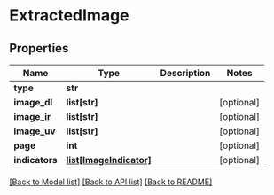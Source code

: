 # ExtractedImage

## Properties
Name | Type | Description | Notes
------------ | ------------- | ------------- | -------------
**type** | **str** |  | 
**image_dl** | **list[str]** |  | [optional] 
**image_ir** | **list[str]** |  | [optional] 
**image_uv** | **list[str]** |  | [optional] 
**page** | **int** |  | [optional] 
**indicators** | [**list[ImageIndicator]**](ImageIndicator.md) |  | [optional] 

[[Back to Model list]](../README.md#documentation-for-models) [[Back to API list]](../README.md#documentation-for-api-endpoints) [[Back to README]](../README.md)


